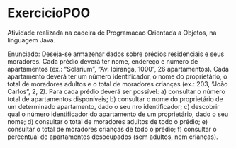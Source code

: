 # ExercicioPOO
Atividade realizada na cadeira de Programacao Orientada a Objetos, na linguagem Java.

Enunciado:
Deseja-se armazenar dados sobre prédios residenciais e seus moradores. Cada prédio deverá ter nome,
endereço e número de apartamentos (ex.: “Solarium”, “Av. Ipiranga, 1000”, 26 apartamentos). Cada
apartamento deverá ter um número identificador, o nome do proprietário, o total de moradores adultos e o
total de moradores crianças (ex.: 203, “João Carlos”, 2, 2).
Para cada prédio deverá ser possível:
a) consultar o número total de apartamentos disponíveis;
b) consultar o nome do proprietário de um determinado apartamento, dado o seu nro identificador;
c) descobrir qual o número identificador do apartamento de um proprietário, dado o seu nome;
d) consultar o total de moradores adultos de todo o prédio;
e) consultar o total de moradores crianças de todo o prédio;
f) consultar o percentual de apartamentos desocupados (sem adultos, nem crianças).
